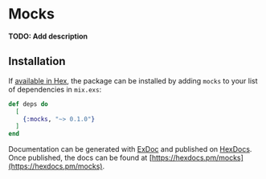 # Mocks

**TODO: Add description**

## Installation

If [available in Hex](https://hex.pm/docs/publish), the package can be installed
by adding `mocks` to your list of dependencies in `mix.exs`:

```elixir
def deps do
  [
    {:mocks, "~> 0.1.0"}
  ]
end
```

Documentation can be generated with [ExDoc](https://github.com/elixir-lang/ex_doc)
and published on [HexDocs](https://hexdocs.pm). Once published, the docs can
be found at [https://hexdocs.pm/mocks](https://hexdocs.pm/mocks).

